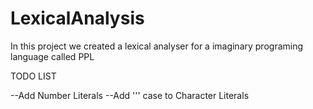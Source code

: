 # LexicalAnalysis
In this project we created a lexical analyser for a imaginary programing language called PPL

TODO LIST

--Add Number Literals
--Add '\'' case to Character Literals
